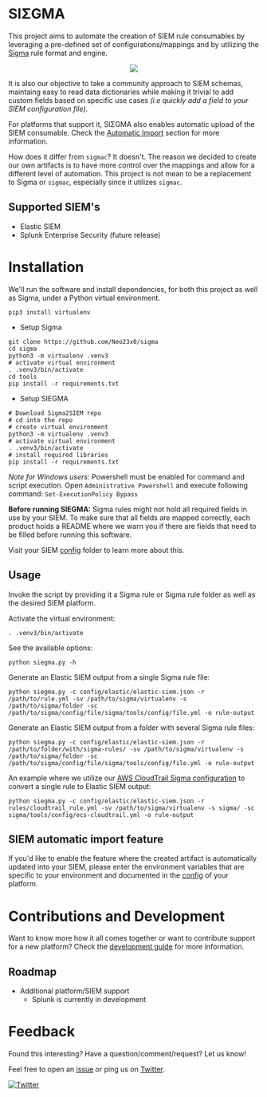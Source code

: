 # SIΣGMA

This project aims to automate the creation of SIEM rule consumables by leveraging a pre-defined set of configurations/mappings and by utilizing the [Sigma](https://github.com/Neo23x0/sigma) rule format and engine. 

<p align="center"><img align="center" src="https://i.imgur.com/laf6vv6.png"></p>

It is also our objective to take a community approach to SIEM schemas, maintaing easy to read data dictionaries while making it trivial to add custom fields based on specific use cases *(i.e quickly add a field to your SIEM configuration file)*. 

For platforms that support it, SIΣGMA also enables automatic upload of the SIEM consumable. Check the [Automatic Import](https://github.com/3CORESec/SIEGMA#siem-automatic-import-feature) section for more information.

How does it differ from `sigmac`? It doesn't. The reason we decided to create our own artifacts is to have more control over the mappings and allow for a different level of automation. This project is not mean to be a replacement to Sigma or `sigmac`, especially since it utilizes `sigmac`. 

## Supported SIEM's

* Elastic SIEM
* Splunk Enterprise Security (future release)

# Installation

We'll run the software and install dependencies, for both this project as well as Sigma, under a Python virtual environment. 
      
`pip3 install virtualenv` 
    
* Setup Sigma

```
git clone https://github.com/Neo23x0/sigma
cd sigma
python3 -m virtualenv .venv3
# activate virtual environment
. .venv3/bin/activate
cd tools
pip install -r requirements.txt
```

* Setup SIEGMA

```
# Download Sigma2SIEM repo
# cd into the repo
# create virtual environment
python3 -m virtualenv .venv3
# activate virtual environment
. .venv3/bin/activate
# install required libraries
pip install -r requirements.txt
```

*Note for Windows users*: Powershell must be enabled for command and script execution. Open `Administrative Powershell` and execute following command: `Set-ExecutionPolicy Bypass` 

**Before running SIEGMA:** Sigma rules might not hold all required fields in use by your SIEM. To make sure that all fields are mapped correctly, each product holds a README where we warn you if there are fields that need to be filled before running this software.

Visit your SIEM [config](config/) folder to learn more about this.

## Usage
 
Invoke the script by providing it a Sigma rule or Sigma rule folder as well as the desired SIEM platform. 

Activate the virtual environment:
 
`. .venv3/bin/activate`
   
See the available options:
 
`python siegma.py -h`

Generate an Elastic SIEM output from a single Sigma rule file:
 
`python siegma.py -c config/elastic/elastic-siem.json -r /path/to/rule.yml -sv /path/to/sigma/virtualenv -s /path/to/sigma/folder -sc /path/to/sigma/config/file/sigma/tools/config/file.yml -o rule-output`
 
Generate an Elastic SIEM output from a folder with several Sigma rule files:

`python siegma.py -c config/elastic/elastic-siem.json -r /path/to/folder/with/sigma-rules/ -sv /path/to/sigma/virtualenv -s /path/to/sigma/folder -sc /path/to/sigma/config/file/sigma/tools/config/file.yml -o rule-output`

An example where we utilize our [AWS CloudTrail Sigma configuration](https://blog.3coresec.com/2020/05/contributions-to-sigma-cloudtrailecs.html) to convert a single rule to Elastic SIEM output:

`python siegma.py -c config/elastic/elastic-siem.json -r rules/cloudtrail_rule.yml -sv /path/to/sigma/virtualenv -s sigma/ -sc sigma/tools/config/ecs-cloudtrail.yml -o rule-output`

## SIEM automatic import feature

If you'd like to enable the feature where the created artifact is automatically updated into your SIEM, please enter the environment variables that are specific to your environment and documented in the [config](config/) of your platform. 

# Contributions and Development

Want to know more how it all comes together or want to contribute support for a new platform? Check the [development guide](./development-guide.md) for more information. 

## Roadmap

- Additional platform/SIEM support
  - Splunk is currently in development

# Feedback

Found this interesting? Have a question/comment/request? Let us know! 

Feel free to open an [issue](https://github.com/3CORESec/SIEGMA/issues) or ping us on [Twitter](https://twitter.com/3CORESec).

[![Twitter](https://img.shields.io/twitter/follow/3CORESec.svg?style=social&label=Follow)](https://twitter.com/3CORESec)
